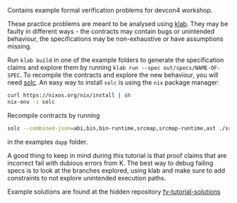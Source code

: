 Contains example formal verification problems for devcon4 workshop.

These practice problems are meant to be analysed using [klab](https://github.com/dapphub/klab). They may be faulty in different ways - the contracts may contain bugs or unintended behaviour, the specifications may be non-exhaustive or have assumptions missing.

Run `klab build` in one of the example folders to generate the specification claims and explore them by running `klab run --spec out/specs/NAME-OF-SPEC`. To recompile the contracts and explore the new behaviour, you will need [solc](http://github.com/ethereum/solidity). An easy way to install `solc` is using the `nix` package manager:
```bash
curl https://nixos.org/nix/install | sh
nix-env -i solc
```
Recompile contracts by running
```bash
solc --combined-json=abi,bin,bin-runtime,srcmap,srcmap-runtime,ast ./src/token.sol > ./out/token.sol.json
```
in the examples `dapp` folder.

A good thing to keep in mind during this tutorial is that proof claims that are incorrect fail with dubious errors from K. The best way to debug failing specs is to look at the branches explored, using klab and make sure to add constraints to not explore unintended execution paths.

Example solutions are found at the hidden repository [fv-tutorial-solutions](https://github.com/dapphub/fv-tutorial-solutions)
